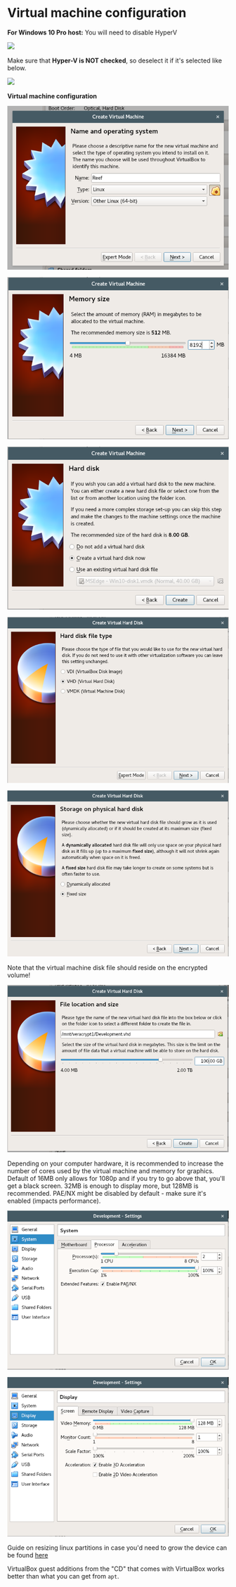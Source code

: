 # Virtual machine configuration

**For Windows 10 Pro host:** You will need to disable HyperV

![](images/hyperv_windows/hyperv_windows_01.png)

Make sure that **Hyper-V is NOT checked**, so deselect it if it's selected like below.

![](images/hyperv_windows/hyperv_windows_02.png)

**Virtual machine configuration**

![](images/virtualbox_01.png)

![](images/virtualbox_02.png)

![](images/virtualbox_03.png)

![](images/virtualbox_04.png)

![](images/virtualbox_05.png)

Note that the virtual machine disk file should reside on the encrypted volume!

![](images/virtualbox_06.png)

Depending on your computer hardware, it is recommended to increase the number of cores used by the virtual machine and memory for graphics.
Default of 16MB only allows for 1080p and if you try to go above that, you'll get a black screen.
32MB is enough to display more, but 128MB is recommended.
PAE/NX might be disabled by default - make sure it's enabled (impacts performance).

![](images/virtualbox_07.png)

![](images/virtualbox_08.png)

Guide on resizing linux partitions in case you'd need to grow the device can be found [here](https://www.vultr.com/docs/block-storage#:~:text=Resize%20the%20filesystem%20-%20Linux)

VirtualBox guest additions from the "CD" that comes with VirtualBox works better than what you can get from `apt`.
